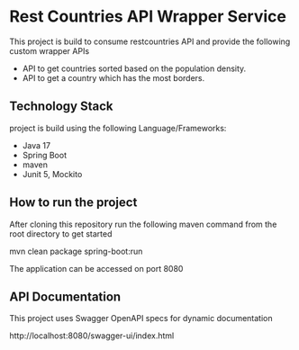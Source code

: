 # Rest Countries API Wrapper Service
This project is build to consume restcountries API and provide the following custom wrapper APIs 
- API to get countries sorted based on the population density.
- API to get a country which has the most borders.

## Technology Stack
project is build using the following Language/Frameworks:
- Java 17
- Spring Boot
- maven
- Junit 5, Mockito

## How to run the project
After cloning this repository run the following maven command from the root directory to get started

mvn clean package spring-boot:run

The application can be accessed on port 8080

## API Documentation
This project uses Swagger OpenAPI specs for dynamic documentation

http://localhost:8080/swagger-ui/index.html


